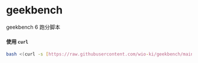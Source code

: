 # geekbench
geekbench 6 跑分脚本

#### 使用 `curl`

```bash
bash <(curl -s [https://raw.githubusercontent.com/wio-ki/geekbench/main/run-geekbench.sh](https://raw.githubusercontent.com/wio-ki/geekbench/main/run-geekbench.sh))



